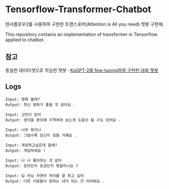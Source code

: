 # Tensorflow-Transformer-Chatbot
텐서플로우2를 사용하여 구현한 트랜스포머(Attention is All you need) 챗봇 구현체.  

This repository contains an implementation of transformer in Tensorflow applied to chatbot.  

## 참고
동일한 데이터셋으로 학습한 챗봇 : [KoGPT-2를 fine-tuning하여 구현한 대화 챗봇](https://github.com/ukairia777/tensorflow-kogpt2-chatbot)

## Logs
```
Input: 영화 볼래?
Output: 최신 영화가 좋을 것 같아요 .

Input: 고민이 있어
Output: 생각을 종이에 끄젹여여 보는게 도움이 될 수도 있어요 .

Input: 너무 화가나
Output: 그럴수록 당신이 힘들 거예요 .

Input: 게임하고싶은데 할래?
Output: 게임하세요 !

Input: 나 너 좋아하는 것 같아
Output: 호의인지 호감인지 헷갈리나요 ?

Input: 딥 러닝 자연어 처리를 잘 하고 싶어
Output: 다른 사람들이 원하는 내가 되는 건 어려워요 .
```
